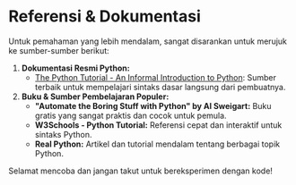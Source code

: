 # **Referensi & Dokumentasi**

Untuk pemahaman yang lebih mendalam, sangat disarankan untuk merujuk ke sumber-sumber berikut:

1.  **Dokumentasi Resmi Python:**
      * [The Python Tutorial - An Informal Introduction to Python](https://docs.python.org/3/tutorial/introduction.html): Sumber terbaik untuk mempelajari sintaks dasar langsung dari pembuatnya.
2.  **Buku & Sumber Pembelajaran Populer:**
      * **"Automate the Boring Stuff with Python" by Al Sweigart:** Buku gratis yang sangat praktis dan cocok untuk pemula.
      * **W3Schools - Python Tutorial:** Referensi cepat dan interaktif untuk sintaks Python.
      * **Real Python:** Artikel dan tutorial mendalam tentang berbagai topik Python.

Selamat mencoba dan jangan takut untuk bereksperimen dengan kode\!